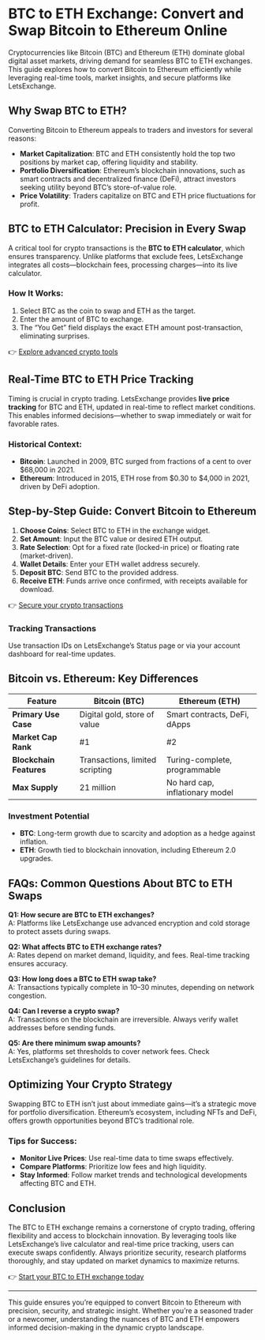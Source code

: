 # BTC to ETH Exchange: Convert and Swap Bitcoin to Ethereum Online  

Cryptocurrencies like Bitcoin (BTC) and Ethereum (ETH) dominate global digital asset markets, driving demand for seamless BTC to ETH exchanges. This guide explores how to convert Bitcoin to Ethereum efficiently while leveraging real-time tools, market insights, and secure platforms like LetsExchange.  

## Why Swap BTC to ETH?  

Converting Bitcoin to Ethereum appeals to traders and investors for several reasons:  
- **Market Capitalization**: BTC and ETH consistently hold the top two positions by market cap, offering liquidity and stability.  
- **Portfolio Diversification**: Ethereum’s blockchain innovations, such as smart contracts and decentralized finance (DeFi), attract investors seeking utility beyond BTC’s store-of-value role.  
- **Price Volatility**: Traders capitalize on BTC and ETH price fluctuations for profit.  

## BTC to ETH Calculator: Precision in Every Swap  

A critical tool for crypto transactions is the **BTC to ETH calculator**, which ensures transparency. Unlike platforms that exclude fees, LetsExchange integrates all costs—blockchain fees, processing charges—into its live calculator.  

### How It Works:  
1. Select BTC as the coin to swap and ETH as the target.  
2. Enter the amount of BTC to exchange.  
3. The “You Get” field displays the exact ETH amount post-transaction, eliminating surprises.  

👉 [Explore advanced crypto tools](https://bit.ly/okx-bonus)  

## Real-Time BTC to ETH Price Tracking  

Timing is crucial in crypto trading. LetsExchange provides **live price tracking** for BTC and ETH, updated in real-time to reflect market conditions. This enables informed decisions—whether to swap immediately or wait for favorable rates.  

### Historical Context:  
- **Bitcoin**: Launched in 2009, BTC surged from fractions of a cent to over $68,000 in 2021.  
- **Ethereum**: Introduced in 2015, ETH rose from $0.30 to $4,000 in 2021, driven by DeFi adoption.  

## Step-by-Step Guide: Convert Bitcoin to Ethereum  

1. **Choose Coins**: Select BTC to ETH in the exchange widget.  
2. **Set Amount**: Input the BTC value or desired ETH output.  
3. **Rate Selection**: Opt for a fixed rate (locked-in price) or floating rate (market-driven).  
4. **Wallet Details**: Enter your ETH wallet address securely.  
5. **Deposit BTC**: Send BTC to the provided address.  
6. **Receive ETH**: Funds arrive once confirmed, with receipts available for download.  

👉 [Secure your crypto transactions](https://bit.ly/okx-bonus)  

### Tracking Transactions  
Use transaction IDs on LetsExchange’s Status page or via your account dashboard for real-time updates.  

## Bitcoin vs. Ethereum: Key Differences  

| Feature                | Bitcoin (BTC)                      | Ethereum (ETH)                     |  
|------------------------|------------------------------------|------------------------------------|  
| **Primary Use Case**   | Digital gold, store of value       | Smart contracts, DeFi, dApps       |  
| **Market Cap Rank**    | #1                                 | #2                                 |  
| **Blockchain Features**| Transactions, limited scripting    | Turing-complete, programmable      |  
| **Max Supply**         | 21 million                         | No hard cap, inflationary model    |  

### Investment Potential  
- **BTC**: Long-term growth due to scarcity and adoption as a hedge against inflation.  
- **ETH**: Growth tied to blockchain innovation, including Ethereum 2.0 upgrades.  

## FAQs: Common Questions About BTC to ETH Swaps  

**Q1: How secure are BTC to ETH exchanges?**  
A: Platforms like LetsExchange use advanced encryption and cold storage to protect assets during swaps.  

**Q2: What affects BTC to ETH exchange rates?**  
A: Rates depend on market demand, liquidity, and fees. Real-time tracking ensures accuracy.  

**Q3: How long does a BTC to ETH swap take?**  
A: Transactions typically complete in 10–30 minutes, depending on network congestion.  

**Q4: Can I reverse a crypto swap?**  
A: Transactions on the blockchain are irreversible. Always verify wallet addresses before sending funds.  

**Q5: Are there minimum swap amounts?**  
A: Yes, platforms set thresholds to cover network fees. Check LetsExchange’s guidelines for details.  

## Optimizing Your Crypto Strategy  

Swapping BTC to ETH isn’t just about immediate gains—it’s a strategic move for portfolio diversification. Ethereum’s ecosystem, including NFTs and DeFi, offers growth opportunities beyond BTC’s traditional role.  

### Tips for Success:  
- **Monitor Live Prices**: Use real-time data to time swaps effectively.  
- **Compare Platforms**: Prioritize low fees and high liquidity.  
- **Stay Informed**: Follow market trends and technological developments affecting BTC and ETH.  

## Conclusion  

The BTC to ETH exchange remains a cornerstone of crypto trading, offering flexibility and access to blockchain innovation. By leveraging tools like LetsExchange’s live calculator and real-time price tracking, users can execute swaps confidently. Always prioritize security, research platforms thoroughly, and stay updated on market dynamics to maximize returns.  

👉 [Start your BTC to ETH exchange today](https://bit.ly/okx-bonus)  

---  
This guide ensures you’re equipped to convert Bitcoin to Ethereum with precision, security, and strategic insight. Whether you’re a seasoned trader or a newcomer, understanding the nuances of BTC and ETH empowers informed decision-making in the dynamic crypto landscape.